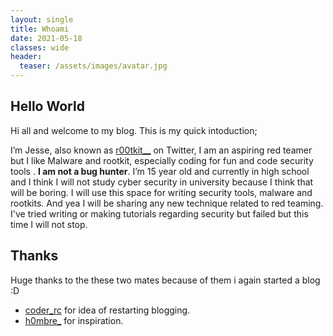 ```yaml
---
layout: single
title: Whoami 
date: 2021-05-18
classes: wide
header:
  teaser: /assets/images/avatar.jpg
--- 
```



## Hello World
Hi all and welcome to my blog. This is my quick intoduction;

I’m Jesse, also known as [r00tkit__](https://twitter.com/r00tkit__) on Twitter, I am an aspiring red teamer but I like Malware and rootkit, especially coding for fun and code security tools . **I am not a bug hunter**. I’m 15 year old and currently in high school and I think I will not study cyber security in university because I think that will be boring. I will use this space for writing security tools, malware and rootkits. And yea I will be sharing any new technique related to red teaming. I've tried writing or making tutorials regarding security but failed but this time I will not stop.

## Thanks 
Huge thanks to the these two mates because of them i again started a blog :D 

+ [coder_rc](https://twitter.com/coder_rc) for idea of restarting blogging.
+ [h0mbre_](https://twitter.com/h0mbre_)  for inspiration.
